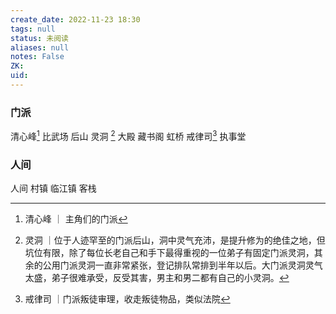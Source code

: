 ```yaml
---
create_date: 2022-11-23 18:30
tags: null
status: 未阅读 
aliases: null
notes: False
ZK: 
uid: 
---
```


### 门派

清心峰[^2]
	比武场
	后山
		灵洞 [^3]
	大殿
	藏书阁
	虹桥
	戒律司[^1]
	执事堂 

### 人间

人间
	村镇
	临江镇
	客栈
	
	

[^1]: 戒律司 ｜门派叛徒审理，收走叛徒物品，类似法院
[^2]: 清心峰 ｜ 主角们的门派
[^3]: 灵洞 ｜位于人迹罕至的门派后山，洞中灵气充沛，是提升修为的绝佳之地，但坑位有限，除了每位长老自己和手下最得重视的一位弟子有固定门派灵洞，其余的公用门派灵洞一直非常紧张，登记排队常排到半年以后。大门派灵洞灵气太盛，弟子很难承受，反受其害，男主和男二都有自己的小灵洞。